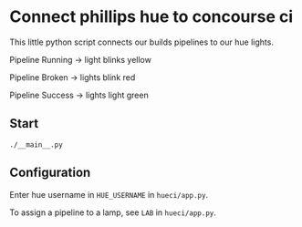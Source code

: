 Connect phillips hue to concourse ci
====================================

This little python script connects our builds pipelines to our hue lights. 

Pipeline Running -> light blinks yellow

Pipeline Broken -> lights blink red

Pipeline Success -> lights light green  


Start
-----
`./__main__.py`


Configuration
-------------
Enter hue username in `HUE_USERNAME` in `hueci/app.py`.

To assign a pipeline to a lamp, see `LAB` in `hueci/app.py`.
